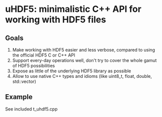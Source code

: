 # uHDF5: minimalistic C++ API for working with HDF5 files

## Goals

1. Make working with HDF5 easier and less verbose, compared to using the official HDF5 C or C++ API
2. Support every-day operations well, don't try to cover the whole gamut of HDF5 possibilities
3. Expose as little of the underlying HDF5 library as possible
4. Allow to use native C++ types and idioms (like uint8_t, float, double, std::vector)

## Example

See included t_uhdf5.cpp


